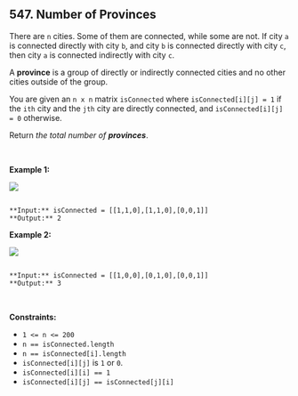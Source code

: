 ## 547. Number of Provinces


There are `n` cities. Some of them are connected, while some are not. If city `a` is connected directly with city `b`, and city `b` is connected directly with city `c`, then city `a` is connected indirectly with city `c`.


A **province** is a group of directly or indirectly connected cities and no other cities outside of the group.


You are given an `n x n` matrix `isConnected` where `isConnected[i][j] = 1` if the `ith` city and the `jth` city are directly connected, and `isConnected[i][j] = 0` otherwise.


Return *the total number of **provinces***.


 


**Example 1:**


![](https://assets.leetcode.com/uploads/2020/12/24/graph1.jpg)

```

**Input:** isConnected = [[1,1,0],[1,1,0],[0,0,1]]
**Output:** 2

```

**Example 2:**


![](https://assets.leetcode.com/uploads/2020/12/24/graph2.jpg)

```

**Input:** isConnected = [[1,0,0],[0,1,0],[0,0,1]]
**Output:** 3

```

 


**Constraints:**


* `1 <= n <= 200`
* `n == isConnected.length`
* `n == isConnected[i].length`
* `isConnected[i][j]` is `1` or `0`.
* `isConnected[i][i] == 1`
* `isConnected[i][j] == isConnected[j][i]`


